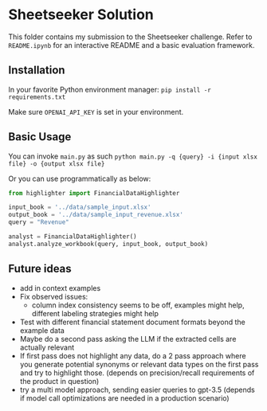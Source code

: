 # Sheetseeker Solution

This folder contains my submission to the Sheetseeker challenge.
Refer to `README.ipynb` for an interactive README and a basic evaluation framework.

## Installation

In your favorite Python environment manager:
`pip install -r requirements.txt`

Make sure `OPENAI_API_KEY` is set in your environment.

## Basic Usage

You can invoke `main.py` as such
`python main.py -q {query} -i {input xlsx file} -o {output xlsx file}`

Or you can use programmatically as below:
```python
from highlighter import FinancialDataHighlighter

input_book = '../data/sample_input.xlsx'
output_book = '../data/sample_input_revenue.xlsx'
query = "Revenue"

analyst = FinancialDataHighlighter()
analyst.analyze_workbook(query, input_book, output_book)
```

## Future ideas

* add in context examples
* Fix observed issues:
    * column index consistency seems to be off, examples might help, different labeling strategies might help
* Test with different financial statement document formats beyond the example data
* Maybe do a second pass asking the LLM if the extracted cells are actually relevant
* If first pass does not highlight any data, do a 2 pass approach where you generate potential synonyms or relevant data types on the first pass and try to highlight those. (depends on precision/recall requirements of the product in question) 
* try a multi model approach, sending easier queries to gpt-3.5 (depends if model call optimizations are needed in a production scenario)